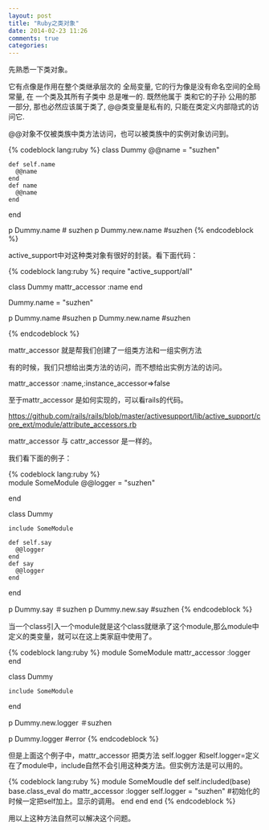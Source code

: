 ```yaml
---
layout: post
title: "Ruby之类对象"
date: 2014-02-23 11:26
comments: true
categories: 
---
```

先熟悉一下类对象。

  
  它有点像是作用在整个类继承层次的 全局变量, 它的行为像是没有命名空间的全局常量, 在 一个类及其所有子类中 总是唯一的. 既然他属于 类和它的子孙 公用的那一部分, 那也必然应该属于类了, @@类变量是私有的, 只能在类定义内部隐式的访问它.

  @@对象不仅被类族中类方法访问，也可以被类族中的实例对象访问到。

{% codeblock lang:ruby %} 
  class Dummy
    @@name = "suzhen"

    def self.name
      @@name
    end
    def name
      @@name
    end
  end

  p Dummy.name    # suzhen
  p Dummy.new.name  #suzhen
{% endcodeblock %}

  active_support中对这种类对象有很好的封装。看下面代码：

{% codeblock lang:ruby %} 
  require "active_support/all"

  class Dummy
    mattr_accessor :name
  end

  Dummy.name = "suzhen"

  p Dummy.name #suzhen
  p Dummy.new.name  #suzhen

{% endcodeblock %}

  mattr_accessor 就是帮我们创建了一组类方法和一组实例方法

  有的时候，我们只想给出类方法的访问，而不想给出实例方法的访问。

  mattr_accessor :name,:instance_accessor=>false

  至于mattr_accessor 是如何实现的，可以看rails的代码。

  https://github.com/rails/rails/blob/master/activesupport/lib/active_support/core_ext/module/attribute_accessors.rb

  mattr_accessor 与 cattr_accessor 是一样的。


  我们看下面的例子：

{% codeblock lang:ruby %}   
  module SomeModule
    @@logger = "suzhen"

  end

  class Dummy

    include SomeModule

    def self.say
      @@logger
    end
    def say
      @@logger
    end
  end

  p Dummy.say   ＃suzhen
  p Dummy.new.say #suzhen
{% endcodeblock %}

  当一个class引入一个module就是这个class就继承了这个module,那么module中定义的类变量，就可以在这上类家庭中使用了。

{% codeblock lang:ruby %} 
  module SomeModule
    mattr_accessor :logger
  end

  class Dummy

    include SomeModule

  end

  p Dummy.new.logger  ＃suzhen

  p Dummy.logger  #error
{% endcodeblock %}

  但是上面这个例子中，mattr_accessor 把类方法 self.logger 和self.logger=定义在了module中，include自然不会引用这种类方法。但实例方法是可以用的。

{% codeblock lang:ruby %} 
  module SomeMoudle
    def self.included(base)
      base.class_eval do
        mattr_accessor :logger
        self.logger = "suzhen"   #初始化的时候一定把self加上。显示的调用。
      end
    end
  end
{% endcodeblock %}

  用以上这种方法自然可以解决这个问题。

